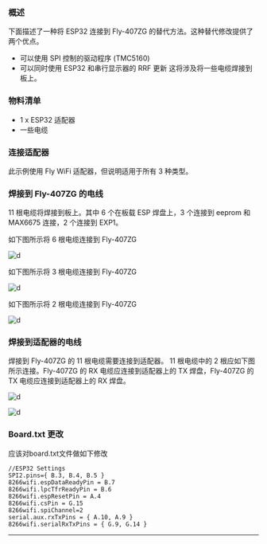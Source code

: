 ### 概述
下面描述了一种将 ESP32 连接到 Fly-407ZG 的替代方法。这种替代修改提供了两个优点。
* 可以使用 SPI 控制的驱动程序 (TMC5160) 
* 可以同时使用 ESP32 和串行显示器的 RRF 更新
这将涉及将一些电缆焊接到板上。

### 物料清单
  * 1 x ESP32 适配器
  * 一些电缆

### 连接适配器
此示例使用 Fly WiFi 适配器，但说明适用于所有 3 种类型。

### 焊接到 Fly-407ZG 的电线
11 根电缆将焊接到板上。其中 6 个在板载 ESP 焊盘上，3 个连接到 eeprom 和 MAX6675 连接，2 个连接到 EXP1。

如下图所示将 6 根电缆连接到 Fly-407ZG

![d](../../images/fly_407zg_method2_1.png ':size=300')

如下图所示将 3 根电缆连接到 Fly-407ZG

![d](../../images/fly_407zg_method2_2.png ':size=300')

如下图所示将 2 根电缆连接到 Fly-407ZG

![d](../../images/fly_407zg_method2_3.png ':size=300')

### 焊接到适配器的电线
焊接到 Fly-407ZG 的 11 根电缆需要连接到适配器。
11 根电缆中的 2 根应如下图所示连接。Fly-407ZG 的 RX 电缆应连接到适配器上的 TX 焊盘，Fly-407ZG 的 TX 电缆应连接到适配器上的 RX 焊盘。

![d](../../images/fly_407zg_method1_3.png ':size=300')

![d](../../images/fly_407zg_alt_esp32.png ':size=300')

### Board.txt 更改
应该对board.txt文件做如下修改
```
//ESP32 Settings
SPI2.pins={ B.3, B.4, B.5 }
8266wifi.espDataReadyPin = B.7
8266wifi.lpcTfrReadyPin = B.6
8266wifi.espResetPin = A.4
8266wifi.csPin = G.15
8266wifi.spiChannel=2
serial.aux.rxTxPins = { A.10, A.9 }
8266wifi.serialRxTxPins = { G.9, G.14 }
```

----
